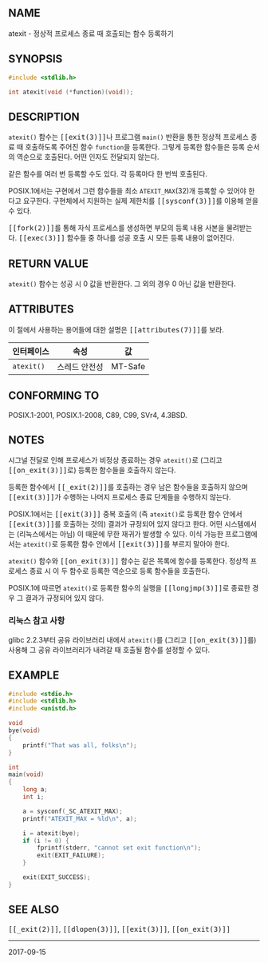 ## NAME

atexit - 정상적 프로세스 종료 때 호출되는 함수 등록하기

## SYNOPSIS

```c
#include <stdlib.h>

int atexit(void (*function)(void));
```

## DESCRIPTION

`atexit()` 함수는 <tt>[[exit(3)]]</tt>나 프로그램 `main()` 반환을 통한 정상적 프로세스 종료 때 호출하도록 주어진 함수 `function`을 등록한다. 그렇게 등록한 함수들은 등록 순서의 역순으로 호출된다. 어떤 인자도 전달되지 않는다.

같은 함수를 여러 번 등록할 수도 있다. 각 등록마다 한 번씩 호출된다.

POSIX.1에서는 구현에서 그런 함수들을 최소 `ATEXIT_MAX`(32)개 등록할 수 있어야 한다고 요구한다. 구현체에서 지원하는 실제 제한치를 <tt>[[sysconf(3)]]</tt>를 이용해 얻을 수 있다.

<tt>[[fork(2)]]</tt>를 통해 자식 프로세스를 생성하면 부모의 등록 내용 사본을 물려받는다. <tt>[[exec(3)]]</tt> 함수들 중 하나를 성공 호출 시 모든 등록 내용이 없어진다.

## RETURN VALUE

`atexit()` 함수는 성공 시 0 값을 반환한다. 그 외의 경우 0 아닌 값을 반환한다.

## ATTRIBUTES

이 절에서 사용하는 용어들에 대한 설명은 <tt>[[attributes(7)]]</tt>를 보라.

| 인터페이스 | 속성 | 값 |
| --- | --- | --- |
| `atexit()` | 스레드 안전성 | MT-Safe |

## CONFORMING TO

POSIX.1-2001, POSIX.1-2008, C89, C99, SVr4, 4.3BSD.

## NOTES

시그널 전달로 인해 프로세스가 비정상 종료하는 경우 `atexit()`로 (그리고 <tt>[[on_exit(3)]]</tt>로) 등록한 함수들을 호출하지 않는다.

등록한 함수에서 <tt>[[_exit(2)]]</tt>를 호출하는 경우 남은 함수들을 호출하지 않으며 <tt>[[exit(3)]]</tt>가 수행하는 나머지 프로세스 종료 단계들을 수행하지 않는다.

POSIX.1에서는 <tt>[[exit(3)]]</tt> 중복 호출의 (즉 `atexit()`로 등록한 함수 안에서 <tt>[[exit(3)]]</tt>를 호출하는 것의) 결과가 규정되어 있지 않다고 한다. 어떤 시스템에서는 (리눅스에서는 아님) 이 때문에 무한 재귀가 발생할 수 있다. 이식 가능한 프로그램에서는 `atexit()`로 등록한 함수 안에서 <tt>[[exit(3)]]</tt>를 부르지 말아야 한다.

`atexit()` 함수와 <tt>[[on_exit(3)]]</tt> 함수는 같은 목록에 함수를 등록한다. 정상적 프로세스 종료 시 이 두 함수로 등록한 역순으로 등록 함수들을 호출한다.

POSIX.1에 따르면 `atexit()`로 등록한 함수의 실행을 <tt>[[longjmp(3)]]</tt>로 종료한 경우 그 결과가 규정되어 있지 않다.

### 리눅스 참고 사항

glibc 2.2.3부터 공유 라이브러리 내에서 `atexit()`를 (그리고 <tt>[[on_exit(3)]]</tt>를) 사용해 그 공유 라이브러리가 내려갈 때 호출될 함수를 설정할 수 있다.

## EXAMPLE

```c
#include <stdio.h>
#include <stdlib.h>
#include <unistd.h>

void
bye(void)
{
    printf("That was all, folks\n");
}

int
main(void)
{
    long a;
    int i;

    a = sysconf(_SC_ATEXIT_MAX);
    printf("ATEXIT_MAX = %ld\n", a);

    i = atexit(bye);
    if (i != 0) {
        fprintf(stderr, "cannot set exit function\n");
        exit(EXIT_FAILURE);
    }

    exit(EXIT_SUCCESS);
}
```

## SEE ALSO

<tt>[[_exit(2)]]</tt>, <tt>[[dlopen(3)]]</tt>, <tt>[[exit(3)]]</tt>, <tt>[[on_exit(3)]]</tt>

----

2017-09-15
